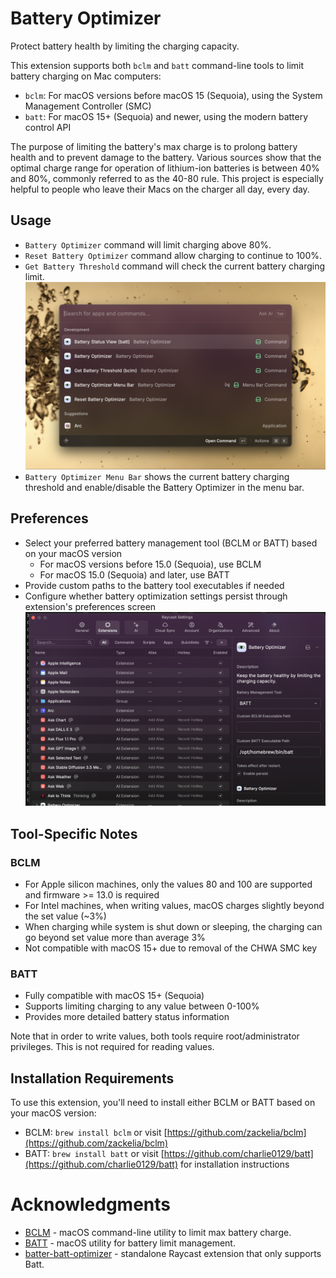 # Battery Optimizer

Protect battery health by limiting the charging capacity.

This extension supports both `bclm` and `batt` command-line tools to limit battery charging on Mac computers:

- `bclm`: For macOS versions before macOS 15 (Sequoia), using the System Management Controller (SMC)
- `batt`: For macOS 15+ (Sequoia) and newer, using the modern battery control API

The purpose of limiting the battery's max charge is to prolong battery health and to prevent damage to the battery. Various sources show that the optimal charge range for operation of lithium-ion batteries is between 40% and 80%, commonly referred to as the 40-80 rule. This project is especially helpful to people who leave their Macs on the charger all day, every day.

## Usage
 - `Battery Optimizer` command will limit charging above 80%.
 - `Reset Battery Optimizer` command allow charging to continue to 100%.
 - `Get Battery Threshold` command will check the current battery charging limit.
   ![battery-optimizer-1.png](media/battery-optimizer-1.png)
 - `Battery Optimizer Menu Bar` shows the current battery charging threshold and enable/disable the Battery Optimizer in the menu bar.

## Preferences
 - Select your preferred battery management tool (BCLM or BATT) based on your macOS version
   - For macOS versions before 15.0 (Sequoia), use BCLM
   - For macOS 15.0 (Sequoia) and later, use BATT
 - Provide custom paths to the battery tool executables if needed
 - Configure whether battery optimization settings persist through extension's preferences screen
![battery-optimizer-3.png](media/battery-optimizer-3.png)

## Tool-Specific Notes

### BCLM
- For Apple silicon machines, only the values 80 and 100 are supported and firmware >= 13.0 is required
- For Intel machines, when writing values, macOS charges slightly beyond the set value (~3%)
- When charging while system is shut down or sleeping, the charging can go beyond set value more than average 3%
- Not compatible with macOS 15+ due to removal of the CHWA SMC key

### BATT
- Fully compatible with macOS 15+ (Sequoia)
- Supports limiting charging to any value between 0-100%
- Provides more detailed battery status information

Note that in order to write values, both tools require root/administrator privileges. This is not required for reading values.

## Installation Requirements

To use this extension, you'll need to install either BCLM or BATT based on your macOS version:

- BCLM: `brew install bclm` or visit [https://github.com/zackelia/bclm](https://github.com/zackelia/bclm)
- BATT: `brew install batt` or visit [https://github.com/charlie0129/batt](https://github.com/charlie0129/batt) for installation instructions

# Acknowledgments
* [BCLM](https://github.com/zackelia/bclm) - macOS command-line utility to limit max battery charge.
* [BATT](https://github.com/charlie0129/batt) - macOS utility for battery limit management.
* [batter-batt-optimizer](https://github.com/VatsalSy/battery-batt-control) - standalone Raycast extension that only supports Batt.

